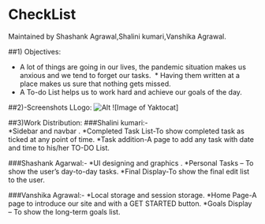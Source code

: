 # CheckList
Maintained by Shashank Agrawal,Shalini kumari,Vanshika Agrawal.

##1) Objectives:
* A lot of things are going in our lives, the pandemic situation makes us anxious and we tend to forget our tasks. 
* Having them written at a place makes us sure that nothing gets missed. 
* A To-do List helps us to work hard and achieve our goals of the day.

##2)-Screenshots
LLogo: ![Alt](/wp.png "Title")
![Image of Yaktocat]





##3)Work Distribution:
###Shalini kumari:- 	
*Sidebar and navbar .
*Completed Task List-To show completed task as ticked at any point of time.
*Task addition-A page to add any task with date and time to his/her TO-DO List.

###Shashank Agarwal:- 
*UI designing and graphics .
*Personal Tasks – To show the user’s day-to-day tasks.
*Final Display-To show the final edit list to the user.

###Vanshika Agrawal:-
*Local storage and session storage.
*Home Page-A page to introduce our site and with a GET STARTED button.
*Goals Display – To show the long-term goals list.
	
	
	
	
	
	






